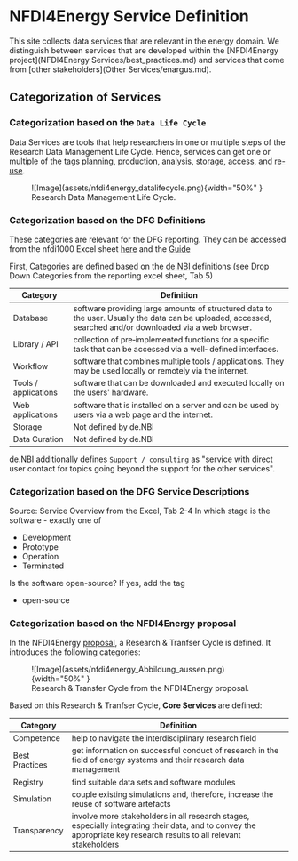 # NFDI4Energy Service Definition
This site collects data services that are relevant in the energy domain. We distinguish between services that are developed within the [NFDI4Energy project](NFDI4Energy Services/best_practices.md) and services that come from [other stakeholders](Other Services/enargus.md). 

## Categorization of Services

### Categorization based on the `Data Life Cycle`

Data Services are tools that help researchers in one or multiple steps of the Research Data Management Life Cycle. Hence, services can get one or multiple of the tags [planning](categories.md#dlcplanning), [production](categories.md#dlcproduction), [analysis](categories.md#dlcanalysis), [storage](categories.md#dlcstorage), [access](categories.md#dlcaccess), and [re-use](categories.md#dlcre-use).

<figure markdown="span">
  ![Image](assets/nfdi4energy_datalifecycle.png){width="50%" }
  <figcaption>Research Data Management Life Cycle.</figcaption>
</figure>


### Categorization based on the DFG Definitions
These categories are relevant for the DFG reporting. They can be accessed from the nfdi1000 Excel sheet [here](https://www.dfg.de/de/foerderung/foerderinitiativen/nfdi/formulare-merkblaetter) and the [Guide](https://www.dfg.de/en/research-funding/funding-initiative/nfdi/guide-to-filling-out-the-supplementary-data-sheet-for-consortia-of-the-national-research-data-infrastructure-nfdi-)

First, Categories are defined based on the [de.NBI](https://zenodo.org/records/6597826) definitions (see Drop Down Categories from the reporting excel sheet, Tab 5)

| Category             | Definition                                                                                                                                                 |
|----------------------|------------------------------------------------------------------------------------------------------------------------------------------------------------|
| Database             | software providing large amounts of structured data to the user. Usually the data can be uploaded, accessed, searched and/or downloaded via a web browser. |
| Library / API        | collection of pre‐implemented functions for a specific task that can be accessed via a well‐ defined interfaces.                                           |
| Workflow             | software that combines multiple tools / applications. They may be used locally or remotely via the internet.                                               |
| Tools / applications | software that can be downloaded and executed locally on the users' hardware.                                                                               |
| Web applications     | software that is installed on a server and can be used by users via a web page and the internet.                                                           |
| Storage              | Not defined by de.NBI                                                                                                                                      |
| Data Curation        | Not defined by de.NBI                                                                                                                                      |

de.NBI additionally defines `Support / consulting` as "service with direct user contact for topics going beyond the support for the other services".

### Categorization based on the DFG Service Descriptions
Source: Service Overview from the Excel, Tab 2-4
In which stage is the software - exactly one of

* Development
* Prototype
* Operation
* Terminated

Is the software open-source? If yes, add the tag

* open-source



### Categorization based on the NFDI4Energy proposal
In the NFDI4Energy [proposal](https://zenodo.org/records/6772013), a Research & Tranfser Cycle is defined. It introduces the following categories:

<figure markdown="span">
  ![Image](assets/nfdi4energy_Abbildung_aussen.png){width="50%" }
  <figcaption>Research & Transfer Cycle from the NFDI4Energy proposal.</figcaption>
</figure>

Based on this Research & Tranfser Cycle, **Core Services** are defined:

| Category       | Definition                                                                                                                                                           |
|----------------|----------------------------------------------------------------------------------------------------------------------------------------------------------------------|
| Competence     | help to navigate the interdisciplinary research field                                                                                                                |
| Best Practices | get information on successful conduct of research in the field of energy systems and their research data management                                                  |
| Registry       | find suitable data sets and software modules                                                                                                                         |
| Simulation     | couple existing simulations and, therefore, increase the reuse of software artefacts                                                                                 |
| Transparency   | involve more stakeholders in all research stages, especially integrating their data, and to convey the appropriate key research results to all relevant stakeholders |